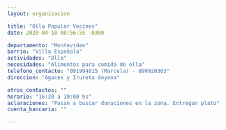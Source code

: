 ```yaml
---
layout: organizacion

title: "Olla Popular Vecines"
date: 2020-04-10 00:56:55 -0300

departamento: "Montevideo"
barrio: "Villa Española"
actividades: "Olla"
necesidades: "Alimentos para comida de olla"
telefono_contacto: "091994815 (Marcela) - 099920303"
direccion: "Agaces y Irureta Goyena"

otros_contactos: ""
horario: "16:30 a 19:00 hs"
aclaraciones: "Pasan a buscar donaciones en la zona. Entregan plato"
cuenta_bancaria: ""

---
```

